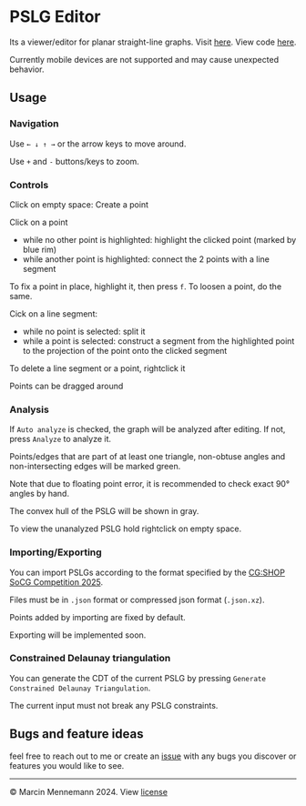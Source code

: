 # PSLG Editor
Its a viewer/editor for planar straight-line graphs.
Visit [here](https://mennemann.github.io/PSLGEditor/).
View code [here](https://github.com/mennemann/PSLGEditor/).

Currently mobile devices are not supported and may cause unexpected behavior.

## Usage
### Navigation
Use `← ↓ ↑ →` or the arrow keys to move around.

Use `+` and `-` buttons/keys to zoom.


### Controls
Click on empty space: Create a point

Click on a point
+ while no other point is highlighted: highlight the clicked point (marked by blue rim)
+ while another point is highlighted: connect the 2 points with a line segment


To fix a point in place, highlight it, then press `f`. To loosen a point, do the same.

Cick on a line segment:
+ while no point is selected: split it
+ while a point is selected: construct a segment from the highlighted point to the projection of the point onto the clicked segment

To delete a line segment or a point, rightclick it

Points can be dragged around


### Analysis
If `Auto analyze` is checked, the graph will be analyzed after editing. If not, press `Analyze` to analyze it.

Points/edges that are part of at least one triangle, non-obtuse angles and non-intersecting edges will be marked green.

Note that due to floating point error, it is recommended to check exact 90° angles by hand.

The convex hull of the PSLG will be shown in gray.

To view the unanalyzed PSLG hold rightclick on empty space.

### Importing/Exporting
You can import PSLGs according to the format specified by the [CG:SHOP SoCG Competition 2025](https://cgshop.ibr.cs.tu-bs.de/competition/cg-shop-2025/#instance-format).

Files must be in `.json` format or compressed json format (`.json.xz`).

Points added by importing are fixed by default.

Exporting will be implemented soon.

### Constrained Delaunay triangulation
You can generate the CDT of the current PSLG by pressing `Generate Constrained Delaunay Triangulation`.

The current input must not break any PSLG constraints.

## Bugs and feature ideas
feel free to reach out to me or create an [issue](https://github.com/mennemann/PSLGEditor/issues) with any bugs you discover or features you would like to see.

---
&copy; Marcin Mennemann 2024. View [license](https://raw.githubusercontent.com/mennemann/PSLGEditor/main/LICENSE)
